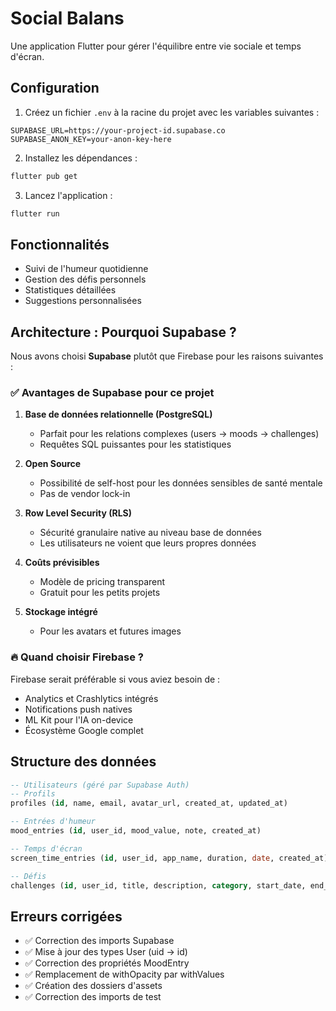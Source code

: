 # Social Balans

Une application Flutter pour gérer l'équilibre entre vie sociale et temps d'écran.

## Configuration

1. Créez un fichier `.env` à la racine du projet avec les variables suivantes :

```
SUPABASE_URL=https://your-project-id.supabase.co
SUPABASE_ANON_KEY=your-anon-key-here
```

2. Installez les dépendances :

```bash
flutter pub get
```

3. Lancez l'application :

```bash
flutter run
```

## Fonctionnalités

- Suivi de l'humeur quotidienne
- Gestion des défis personnels
- Statistiques détaillées
- Suggestions personnalisées

## Architecture : Pourquoi Supabase ?

Nous avons choisi **Supabase** plutôt que Firebase pour les raisons suivantes :

### ✅ Avantages de Supabase pour ce projet

1. **Base de données relationnelle (PostgreSQL)**
   - Parfait pour les relations complexes (users → moods → challenges)
   - Requêtes SQL puissantes pour les statistiques

2. **Open Source**
   - Possibilité de self-host pour les données sensibles de santé mentale
   - Pas de vendor lock-in

3. **Row Level Security (RLS)**
   - Sécurité granulaire native au niveau base de données
   - Les utilisateurs ne voient que leurs propres données

4. **Coûts prévisibles**
   - Modèle de pricing transparent
   - Gratuit pour les petits projets

5. **Stockage intégré**
   - Pour les avatars et futures images

### 🔥 Quand choisir Firebase ?

Firebase serait préférable si vous aviez besoin de :
- Analytics et Crashlytics intégrés
- Notifications push natives
- ML Kit pour l'IA on-device
- Écosystème Google complet

## Structure des données

```sql
-- Utilisateurs (géré par Supabase Auth)
-- Profils
profiles (id, name, email, avatar_url, created_at, updated_at)

-- Entrées d'humeur
mood_entries (id, user_id, mood_value, note, created_at)

-- Temps d'écran
screen_time_entries (id, user_id, app_name, duration, date, created_at)

-- Défis
challenges (id, user_id, title, description, category, start_date, end_date, is_done, created_at, updated_at)
```

## Erreurs corrigées

- ✅ Correction des imports Supabase
- ✅ Mise à jour des types User (uid → id)
- ✅ Correction des propriétés MoodEntry
- ✅ Remplacement de withOpacity par withValues
- ✅ Création des dossiers d'assets
- ✅ Correction des imports de test